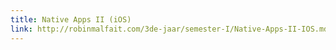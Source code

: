 ```yaml
---
title: Native Apps II (iOS)
link: http://robinmalfait.com/3de-jaar/semester-I/Native-Apps-II-IOS.md
---
```

